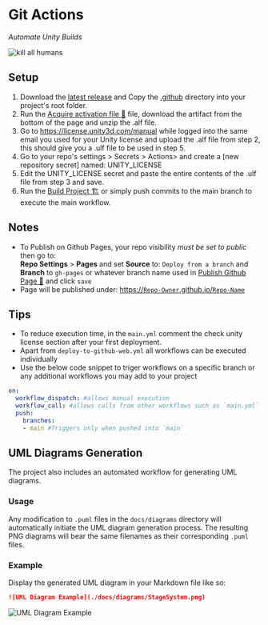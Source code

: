 # Git Actions
*Automate Unity Builds*

![kill all humans](Promo/bender.png)

## Setup
1. Download the [latest release](/releases) and Copy the [.github](/.github) directory into your project's root folder.
2. Run the [Acquire activation file 🔑](/.github/workflows/acuire-unity-activation-file.yml) file, download the artifact from the bottom of the page and unzip the .alf file.
3. Go to https://license.unity3d.com/manual while logged into the same email you used for your Unity license and upload the .alf file from step 2, this should give you a .ulf file to be used in step 5.
4. Go to your repo's settings > Secrets > Actions> and create a [new repository secret] named: UNITY_LICENSE
5. Edit the UNITY_LICENSE secret and paste the entire contents of the .ulf file from step 3 and save.
6. Run the [Build Project 🏗️](/.github/workflows/main.yml) or simply push commits to the main branch to execute the main workflow. 

## Notes
- To Publish on Github Pages, your repo visibility *must be set to public* then go to:<br>
**Repo Settings** > **Pages** and set **Source** to: `Deploy from a branch` and **Branch** to `gh-pages` or whatever branch name used in [Publish Github Page 🚀](/.github/workflows/deploy-to-github-web.yml) and click `save` <BR>
- Page will be published under: [https://`Repo-Owner`.github.io/`Repo-Name`](https://muammar-yacoob.github.io/Unity-GitActions)


## Tips
- To reduce execution time, in the `main.yml` comment the check unity license section after your first deployment.
- Apart from `deploy-to-github-web.yml` all workflows can be executed individually
- Use the below code snippet to triger workflows on a specific branch or any additional workflows you may add to your project

```yml
on:
  workflow_dispatch: #allows manual execution
  workflow_call: #allows calls from other workflows such as `main.yml`
  push:
    branches:
    - main #Triggers only when pushed into `main`
```

## UML Diagrams Generation
The project also includes an automated workflow for generating UML diagrams. 
### Usage
Any modification to `.puml` files in the `docs/diagrams` directory will automatically initiate the UML diagram generation process. The resulting PNG diagrams will bear the same filenames as their corresponding `.puml` files.

### Example
Display the generated UML diagram in your Markdown file like so:
```markdown
![UML Diagram Example](./docs/diagrams/StageSystem.png)
```
![UML Diagram Example](./docs/diagrams/StageSystem.png)





